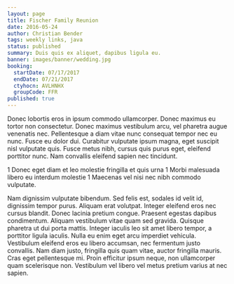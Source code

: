 ```yaml
---
layout: page
title: Fischer Family Reunion
date: 2016-05-24
author: Christian Bender
tags: weekly links, java
status: published
summary: Duis quis ex aliquet, dapibus ligula eu.
banner: images/banner/wedding.jpg
booking:
  startDate: 07/17/2017
  endDate: 07/21/2017
  ctyhocn: AVLHNHX
  groupCode: FFR
published: true
---
```

Donec lobortis eros in ipsum commodo ullamcorper. Donec maximus eu tortor non consectetur. Donec maximus vestibulum arcu, vel pharetra augue venenatis nec. Pellentesque a diam vitae nunc consequat tempor nec eu nunc. Fusce eu dolor dui. Curabitur vulputate ipsum magna, eget suscipit nisl vulputate quis. Fusce metus nibh, cursus quis purus eget, eleifend porttitor nunc. Nam convallis eleifend sapien nec tincidunt.

1 Donec eget diam et leo molestie fringilla et quis urna
1 Morbi malesuada libero eu interdum molestie
1 Maecenas vel nisi nec nibh commodo vulputate.

Nam dignissim vulputate bibendum. Sed felis est, sodales id velit id, dignissim tempor purus. Aliquam erat volutpat. Integer eleifend eros nec cursus blandit. Donec lacinia pretium congue. Praesent egestas dapibus condimentum. Aliquam vestibulum vitae quam sed gravida. Quisque pharetra ut dui porta mattis. Integer iaculis leo sit amet libero tempor, a porttitor ligula iaculis. Nulla eu enim eget arcu imperdiet vehicula. Vestibulum eleifend eros eu libero accumsan, nec fermentum justo convallis. Nam diam justo, fringilla quis quam vitae, auctor fringilla mauris. Cras eget pellentesque mi. Proin efficitur ipsum neque, non ullamcorper quam scelerisque non. Vestibulum vel libero vel metus pretium varius at nec sapien.
